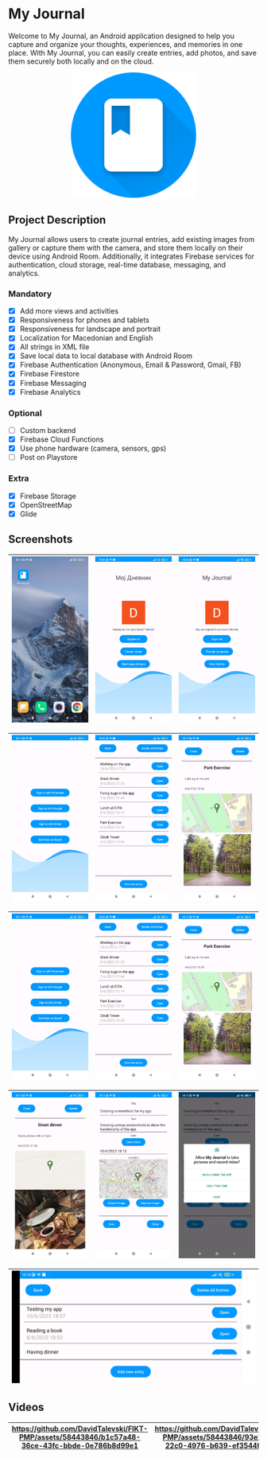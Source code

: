 ﻿# My Journal

Welcome to My Journal, an Android application designed to help you capture and organize your thoughts, experiences, and memories in one place. With My Journal, you can easily create entries, add photos, and save them securely both locally and on the cloud.

<p align="center">
  <img src="icon.png" alt="My Journal Icon" width="50%">
</p>

## Project Description

My Journal allows users to create journal entries, add existing images from gallery or capture them with the camera, and store them locally on their device using Android Room. Additionally, it integrates Firebase services for authentication, cloud storage, real-time database, messaging, and analytics.

### Mandatory

- [X] Add more views and activities
- [X] Responsiveness for phones and tablets
- [X] Responsiveness for landscape and portrait
- [x] Localization for Macedonian and English
- [x] All strings in XML file
- [X] Save local data to local database with Android Room
- [X] Firebase Authentication (Anonymous, Email & Password, Gmail, FB)
- [X] Firebase Firestore
- [X] Firebase Messaging
- [X] Firebase Analytics

### Optional
- [ ] Custom backend
- [X] Firebase Cloud Functions
- [X] Use phone hardware (camera, sensors, gps)
- [ ] Post on Playstore

### Extra
- [X] Firebase Storage
- [X] OpenStreetMap
- [x] Glide

## Screenshots


|![Image 1](images/appIcon.jpg) | ![Image 2](images/mainActivityMacedonian.jpg) | ![Image 3](images/mainActivityEnglish.jpg)
| --- | --- | --- |


|![Image 1](images/firebaseAuthentication.jpg) | ![Image 2](images/entryList.jpg) | ![Image 3](images/entryView.jpg)
| --- | --- | --- |


|![Image 1](images/firebaseAuthentication.jpg) | ![Image 2](images/entryList.jpg) | ![Image 3](images/entryView.jpg)
| --- | --- | --- |


|![Image 1](images/entryView2.jpg) | ![Image 2](images/creatingEntry.jpg) | ![Image 3](images/captureImage.jpg)
| --- | --- | --- |


|![Image 1](images/landscape.jpg)
| --- |

## Videos
| https://github.com/DavidTalevski/FIKT-PMP/assets/58443846/b1c57a48-36ce-43fc-bbde-0e786b8d99e1 | https://github.com/DavidTalevski/FIKT-PMP/assets/58443846/93e239fd-22c0-4976-b639-ef3544f8f91a |
| --- | --- |
